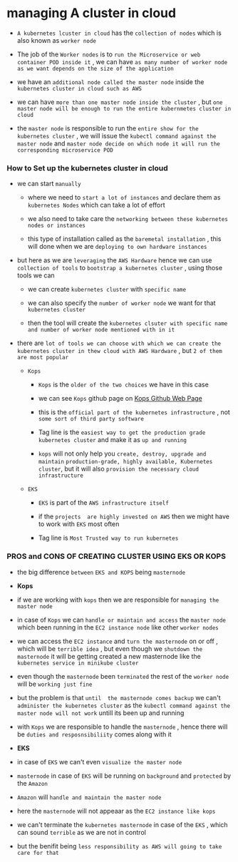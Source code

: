 # managing A cluster in cloud

- `A kubernetes lcuster in cloud` has the `collection of nodes` which is also known as `worker node`

- The job of the `Worker nodes` is to `run the Microservice or web container POD inside it` , we can have `as many number of worker node as we want depends on the size of the application`

- we have an `additional node called the master node` inside the `kubernetes cluster in cloud such as AWS`

- we can have `more than one master node inside the cluster` , but `one master node will be enough to run the entire kubernmetes cluster in cloud`

- the `master node` is responsible to run the `entire show for the kubernetes cluster`  , we will issue the `kubectl command against the master node`  and `master node decide on which node it will run the corresponding microservice POD`

### How to Set up the kubernetes cluster in cloud

- we can start `manually` 
  
  - where we need to `start a lot of instances` and declare them as `kubernetes Nodes` which can take a lot of effort
  
  - we also need to take care the `networking between these kubernetes nodes or instances`
  
  - this type of installation called as the `baremetal installation` , this will done when we are `deploying to own hardware instances`
  
- but here as we are `leveraging` the `AWS Hardware` hence we can use `collection of tools` to `bootstrap a kubernetes cluster` , using those tools we can 
  
  - we can create `kubernetes cluster` with `specific name` 
  
  - we can also specify the `number of worker node` we want for that `kubernetes cluster`
  
  - then the tool will create the `kubernetes clsuter with specific name and number of worker node mentioned with in it`
  
- there are `lot of tools we can choose with which we can create the kubernetes cluster in thew cloud with AWS Hardware` , but `2 of them are most popular`
  
  
  - `Kops`
    
    - `Kops` is the `older of the two choices` we have in this case 
    
    - we can see `Kops` github page on [Kops Github Web Page](https://github.com/kubernetes/kops)
    
    - this is the `official part of the kubernetes infrastructure` , not `some sort of third party software`
    
    - Tag line  is the `easiest way to get the production grade kubernetes cluster` and make it as `up and running`
    
    - `kops` will not only help you `create, destroy, upgrade and maintain` `production-grade, highly available, Kubernetes cluster`, but it will also `provision the necessary cloud infrastructure`
  
  
  - `EKS`  
    
    - `EKS` is part of the `AWS infrastructure itself`
    
    - if the `projects  are highly invested on AWS` then we might have to work with `EKS` most often
    
    - Tag line is `Most Trusted way to run kubernetes`
    

### PROS and CONS OF CREATING CLUSTER USING EKS OR KOPS

- the big difference `between` `EKS and KOPS` being `masternode`

- **Kops**

- if we are working with `kops` then we are responsible for `managing the master node`

- in case of `Kops` we can `handle or maintain and access` the `master node` which been running in the `EC2 instance node`  like other `worker nodes`

- we can access the `EC2 instance` and `turn the masternode` on or off , which will be `terrible idea` , but even though we `shutdown the masternode` it will be getting created a new masternode like the `kubernetes service in minikube cluster`

- even though the `masternode` been `terminated` the rest of the `worker node` will be `working just fine`

-  but the problem is that `until  the masternode comes backup` we can't `administer the kubernetes cluster` as the `kubectl command against the master node will not work` untill its been up and running 

- with `Kops` we are responsible to handle the `masternode` , hence there will be `duties and resposnsibiliity` comes along with it  


- **EKS**

- in case of `EKS` we can't even `visualize the master node`

- `masternode` in case of `EKS` will be running on `background` and `protected` by the `Amazon`

- `Amazon` will `handle and maintain the master node`

- here the `masternode` will not appeaar as the `EC2 instance like kops`

- we can't terminate the `kubernetes masternode` in case of the `EKS` , which can sound `terrible` as we are not in control

- but the benifit being `less responsibility as AWS will going to take care for that`
 